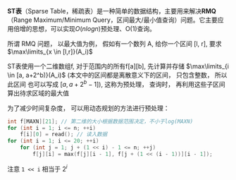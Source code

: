 **ST表**（Sparse Table，稀疏表）是一种简单的数据结构，主要用来解决**RMQ**（Range Maximum/Minimum Query，区间最大/最小值查询）问题。它主要应用倍增的思想，可以实现$O(nlogn)$预处理、O(1)查询。

所谓 RMQ 问题， 以最大值为例， 假如有一个数列 A, 给你一个区间 [l, r], 要求 $\max\limits_{x \in [l,r]}(A_i)$

ST表使用一个二维数组f, 对于范围内的所有f[a][b], 先计算并存储 $\max\limits_{i \in [a, a+2^b)}(A_i)$ (本文中的区间都是离散意义下的区间， 只包含整数， 所以此区间 也可以写成 $[a, a+2^b-1])$, 这称为预处理， 查询时， 再利用这些子区间算出待求区域的最大值

为了减少时间复杂度， 可以用动态规划的方法进行预处理：
```C++
int f[MAXN][21]; // 第二维的大小根据数据范围决定，不小于log(MAXN)
for (int i = 1; i <= n; ++i)
    f[i][0] = read(); // 读入数据
for (int i = 1; i <= 20; ++i)
    for (int j = 1; j + (1 << i) - 1 <= n; ++j)
        f[j][i] = max(f[j][i - 1], f[j + (1 << (i - 1))][i - 1]);
```

注意 `1 << i` 相当于 $2^i$